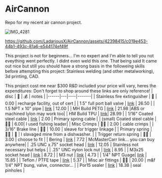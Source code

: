# AirCannon
Repo for my recent air cannon project.

![IMG_4281](https://github.com/LadariousX/AirCannon/assets/42398415/27afed7a-424f-451a-8833-5f606e5c3d4f)

https://github.com/LadariousX/AirCannon/assets/42398415/c019e453-44b1-493c-81a6-e544174ef49f

This project is not for beginners... I'm no expert and I'm able to tell you not eveything went perfectly. I didnt even weld this one. That being said It came out nice but still you should have a strong basis in the followeing skills before attempting this project: Stainless welding (and other metalworking), 3d printing, CAD.

This project cost me near $300 R&D included your price will vary, heres the expenditures:
Don't forget to shop around these links are only reference!
| disc | 🔗 | 💰 | notes |
|------|---|----|-------|
| Stainless fire extinguisher | 🧯 | 0.00 | recharge facility, out of cert |
| 1.5" full port ball valve | [link](https://www.directmaterial.com/brass-ball-valve-full-port-600-psi-wog) | 26.50 |
| 1.5 NPT x 10" pipe | [link](https://www.mcmaster.com/4549K664/) | 12.00 | 
| MH Build PETG | [link](https://www.matterhackers.com/store/c/3d-printer-filament/mh-build-series-petg) | 21.98 |ABS or machined lylon may work too|
| HM Build TPU | [link](https://www.matterhackers.com/store/c/mh-build-series-tpu)| 28.99 |
| 1/16" Coated steel cable | [link](https://www.homedepot.com/p/Everbilt-1-16-x-1-ft-Galvanized-Vinyl-Coated-Steel-Wire-Rope-in-Green-806376/204630484#overlay) | 2.00 | Primary spring cable |
| (small) Coated steel cable | 🤷‍♂️ | 6.00| I used fishing leader|
| Misc Crimps | 🤷‍♂️ | 2.00 | cable crimps |
| 3/16" Brake line | 🤷‍♂️ | 10.00 | sleave for trigger linkage |
| Primary spring | 🤷‍♂️ | 🤪 | I slavaged mine from a dishwasher. |
| Trigger return spring | 🤷‍♂️ | 3.00 | choose to fit |
| Bering | [link](https://www.mcmaster.com/60355K336/) | 7.72 | McMasterCarr link... you can buy anywhere|
| .25 UNC x.75" socket head | [link](https://www.mcmaster.com/91274A164/) | 12.05 | Stainless not necessary but helps |
| .25" UNC nylon lock nut | [link](https://www.mcmaster.com/90715A125/) | 8.95 |
| M3x25 socket head | [link](https://www.mcmaster.com/91292A020/) | 8.72 |
| M3 nut | [link](https://www.mcmaster.com/91828A211/) | 4.73 |
| 1/4" NPT Guage| [link](https://www.mcmaster.com/4000K791-4000K565/) | 15.85 |
| Teflon / PTFE tape | [link](https://www.mcmaster.com/6802K33/) | 5.37 | 
| Misc air fittings | 🤷‍♂️ | 20.00 | m&f 1/4" NPT bung, valve, connector... |
| Por15 sealer | [link](https://por15.com/collections/fuel-tank-restoration/products/fuel-tank-sealer) | 18.38 | seal pinholes |





